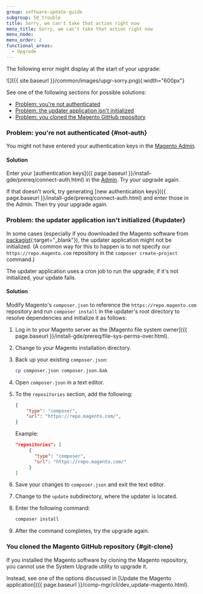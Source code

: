 ```yaml
---
group: software-update-guide
subgroup: 50_trouble
title: Sorry, we can't take that action right now
menu_title: Sorry, we can't take that action right now
menu_node:
menu_order: 2
functional_areas:
  - Upgrade
---
```


The following error might display at the start of your upgrade:

![]({{ site.baseurl }}/common/images/upgr-sorry.png){:width="600px"}

See one of the following sections for possible solutions:

*  [Problem: you're not authenticated](#not-auth)
*  [Problem: the updater application isn't initialized](#updater)
*  [Problem: you cloned the Magento GitHub repository](#git-clone)

### Problem: you're not authenticated {#not-auth}

You might not have entered your authentication keys in the [Magento Admin](https://glossary.magento.com/magento-admin).

#### Solution

Enter your [authentication keys]({{ page.baseurl }}/install-gde/prereq/connect-auth.html) in the [Admin](https://glossary.magento.com/admin). Try your upgrade again.

If that doesn't work, try generating [new authentication keys]({{ page.baseurl }}/install-gde/prereq/connect-auth.html) and enter those in the Admin. Then try your upgrade again.

### Problem: the updater application isn't initialized {#updater}

In some cases (especially if you downloaded the Magento software from [packagist](https://packagist.org/){:target="_blank"}), the updater application might not be initialized. (A common way for this to happen is to not specify our `https://repo.magento.com` repository in the `composer create-project` command.)

The updater application uses a cron job to run the upgrade; if it's not initialized, your update fails.

#### Solution

Modify Magento's `composer.json` to reference the `https://repo.magento.com` repository and run `composer install` in the updater's root directory to resolve dependencies and initialize it as follows:

1. Log in to your Magento server as the [Magento file system owner]({{ page.baseurl }}/install-gde/prereq/file-sys-perms-over.html).
1. Change to your Magento installation directory.
1. Back up your existing `composer.json`:

   ```bash
   cp composer.json composer.json.bak
   ```

1. Open `composer.json` in a text editor.
1. To the `repositories` section, add the following:

   ```json
   {
       "type": "composer",
       "url": "https://repo.magento.com/",
   }
   ```

   Example:

   ```json
   "repositories": [
        {
          "type": "composer",
          "url": "https://repo.magento.com/"
        }
   ]
   ```

1. Save your changes to `composer.json` and exit the text editor.
1. Change to the `update` subdirectory, where the updater is located.
1. Enter the following command:

   ```bash
   composer install
   ```

1. After the command completes, try the upgrade again.

### You cloned the Magento GitHub repository {#git-clone}

If you installed the Magento software by cloning the Magento repository, you cannot use the System Upgrade utility to upgrade it.

Instead, see one of the options discussed in [Update the Magento application]({{ page.baseurl }}/comp-mgr/cli/dev_update-magento.html).
